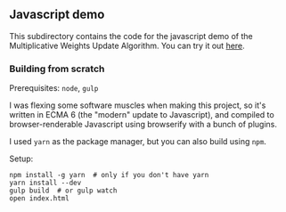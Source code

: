 ## Javascript demo

This subdirectory contains the code for the javascript demo of the
Multiplicative Weights Update Algorithm. You can try it out [here](j2kun.github.io/mwua/index.html).

### Building from scratch

Prerequisites: `node`, `gulp`

I was flexing some software muscles when making this project, so it's written
in ECMA 6 (the "modern" update to Javascript), and compiled to
browser-renderable Javascript using browserify with a bunch of plugins.

I used `yarn` as the package manager, but you can also build using `npm`.

Setup:

```
npm install -g yarn  # only if you don't have yarn
yarn install --dev
gulp build  # or gulp watch
open index.html
```


